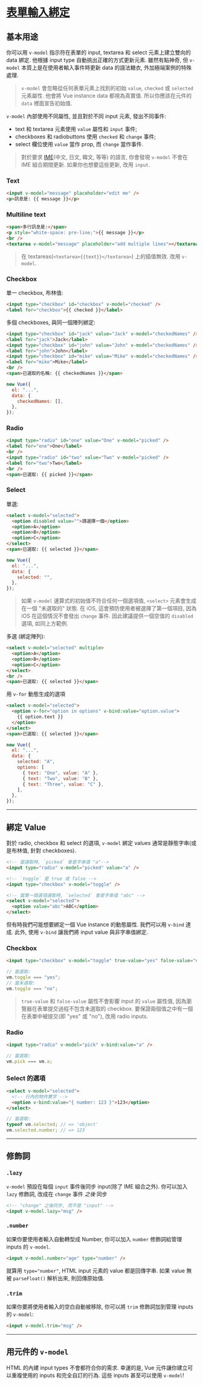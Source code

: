 # [表單輸入綁定](https://vuejs.org/v2/guide/forms.html)

## 基本用途

你可以用 `v-model` 指示符在表單的 input, textarea 和 select 元素上建立雙向的 data 綁定. 他根據 input type 自動挑出正確的方式更新元素. 雖然有點神奇, 但 `v-model` 本質上是在使用者輸入事件時更新 data 的語法糖衣, 外加極端案例的特殊處理.

> `v-model` 會忽略從任何表單元素上找到的初始 `value`, `checked` 或 `selected` 元素屬性. 他會將 Vue instance data 都視為真實值. 所以你應該在元件的 `data` 裡面宣告初始值.

`v-model` 內部使用不同屬性, 並且對於不同 input 元素, 發出不同事件:

- text 和 textarea 元素使用 `value` 屬性和 `input` 事件;
- checkboxes 和 radiobuttons 使用 `checked` 和 `change` 事件;
- select 欄位使用 `value` 當作 prop, 而 `change` 當作事件.

> 對於要求 [IME](https://en.wikipedia.org/wiki/Input_method)(中文, 日文, 韓文, 等等) 的語言, 你會發現 `v-model` 不會在 IME 組合期間更新. 如果你也想要這些更新, 改用 `input`.

### Text

```html
<input v-model="message" placeholder="edit me" />
<p>訊息是: {{ message }}</p>
```

### Multiline text

```html
<span>多行訊息是:</span>
<p style="white-space: pre-line;">{{ message }}</p>
<br />
<textarea v-model="message" placeholder="add multiple lines"></textarea>
```

> 在 textareas(`<textarea>{{text}}</textarea>`) 上的插值無效. 改用 `v-model`.

### Checkbox

單一 checkbox, 布林值:

```html
<input type="checkbox" id="checkbox" v-model="checked" />
<label for="checkbox">{{ checked }}</label>
```

多個 checkboxes, 與同一個陣列綁定:

```html
<input type="checkbox" id="jack" value="Jack" v-model="checkedNames" />
<label for="jack">Jack</label>
<input type="checkbox" id="john" value="John" v-model="checkedNames" />
<label for="john">John</label>
<input type="checkbox" id="mike" value="Mike" v-model="checkedNames" />
<label for="mike">Mike</label>
<br />
<span>已選取的名稱: {{ checkedNames }}</span>
```

```javascript
new Vue({
  el: "...",
  data: {
    checkedNames: [],
  },
});
```

### Radio

```html
<input type="radio" id="one" value="One" v-model="picked" />
<label for="one">One</label>
<br />
<input type="radio" id="two" value="Two" v-model="picked" />
<label for="two">Two</label>
<br />
<span>已選取: {{ picked }}</span>
```

### Select

單選:

```html
<select v-model="selected">
  <option disabled value="">請選擇一個</option>
  <option>A</option>
  <option>B</option>
  <option>C</option>
</select>
<span>已選取: {{ selected }}</span>
```

```javascript
new Vue({
  el: "...",
  data: {
    selected: "",
  },
});
```

> 如果 `v-model` 運算式的初始值不符合任何一個選項值, `<select>` 元素會生成在一個 "未選取的" 狀態. 在 iOS, 這會預防使用者被選擇了第一個項目, 因為 iOS 在這個情況不會發出 `change` 事件. 因此建議提供一個空值的 `disabled` 選項, 如同上方範例.

多選 (綁定陣列):

```html
<select v-model="selected" multiple>
  <option>A</option>
  <option>B</option>
  <option>C</option>
</select>
<br />
<span>已選取: {{ selected }}</span>
```

用 `v-for` 動態生成的選項

```html
<select v-model="selected">
  <option v-for="option in options" v-bind:value="option.value">
    {{ option.text }}
  </option>
</select>
<span>已選取: {{ selected }}</span>
```

```javascript
new Vue({
  el: "...",
  data: {
    selected: "A",
    options: [
      { text: "One", value: "A" },
      { text: "Two", value: "B" },
      { text: "Three", value: "C" },
    ],
  },
});
```

---

## 綁定 Value

對於 radio, checkbox 和 select 的選項, `v-model` 綁定 values 通常是靜態字串(或是布林值, 針對 checkboxes).

```html
<!-- 當選取時, `picked` 會是字串值 "a"-->
<input type="radio" v-model="picked" value="a" />

<!-- `toggle` 是 true 或 false -->
<input type="checkbox" v-model="toggle" />

<!-- 當第一個選項選取時, `selected` 會是字串值 "abc" -->
<select v-model="selected">
  <option value="abc">ABC</option>
</select>
```

但有時我們可能想要綁定一個 Vue instance 的動態屬性. 我們可以用 `v-bind` 達成. 此外, 使用 `v-bind` 讓我們將 input value 與非字串值綁定.

### Checkbox

```html
<input type="checkbox" v-model="toggle" true-value="yes" false-value="no" />
```

```javascript
// 當選取:
vm.toggle === "yes";
// 當未選取:
vm.toggle === "no";
```

> `true-value` 和 `false-value` 屬性不會影響 input 的 `value` 屬性值, 因為瀏覽器在表單提交過程不包含未選取的 checkbox. 要保證兩個值之中有一個在表單中被提交(即 "yes" 或 "no"), 改用 radio inputs.

### Radio

```html
<input type="radio" v-model="pick" v-bind:value="a" />
```

```javascript
// 當選取:
vm.pick === vm.a;
```

### Select 的選項

```html
<select v-model="selected">
  <!-- 行內的物件實字 -->
  <option v-bind:value="{ number: 123 }">123</option>
</select>
```

```javascript
// 當選取:
typeof vm.selected; // => 'object'
vm.selected.number; // => 123
```

---

## 修飾詞

### `.lazy`

`v-model` 預設在每個 `input` 事件後同步 input(除了 IME 組合之外). 你可以加入 `lazy` 修飾詞, 改成在 `change` 事件 _之後_ 同步

```html
<!-- "change" 之後同步, 而不是 "input" -->
<input v-model.lazy="msg" />
```

### `.number`

如果你要使用者輸入自動轉型成 Number, 你可以加入 `number` 修飾詞給管理 inputs 的 `v-model`.

```html
<input v-model.number="age" type="number" />
```

就算用 `type="number"`, HTML input 元素的 value 都是回傳字串. 如果 value 無被 `parseFloat()` 解析出來, 則回傳原始值.

### `.trim`

如果你要將使用者輸入的空白自動被移除, 你可以將 `trim` 修飾詞加到管理 inputs 的 `v-model`:

```html
<input v-model.trim="msg" />
```

---

## 用元件的 `v-model`

HTML 的內建 input types 不會都符合你的需求. 幸運的是, Vue 元件讓你建立可以重複使用的 inputs 和完全自訂的行為. 這些 inputs 甚至可以使用 `v-model`!
